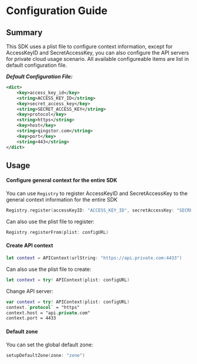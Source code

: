 # Configuration Guide

## Summary

This SDK uses a plist file to configure context information, except for AccessKeyID and SecretAccessKey, you can also configure the API servers for private cloud usage scenario. All available configureable items are list in default configuration file.

___Default Configuration File:___

``` xml
<dict>
	<key>access_key_id</key>
	<string>ACCESS_KEY_ID</string>
	<key>secret_access_key</key>
	<string>SECRET_ACCESS_KEY</string>
	<key>protocol</key>
	<string>https</string>
	<key>host</key>
	<string>qingstor.com</string>
	<key>port</key>
	<string>443</string>
</dict>
```

## Usage

#### Configure general context for the entire SDK

You can use `Registry` to register AccessKeyID and SecretAccessKey to the general context information for the entire SDK

``` swift
Registry.register(accessKeyID: "ACCESS_KEY_ID", secretAccessKey: "SECRET_ACCESS_KEY")
```

Can also use the plist file to register:

``` swift
Registry.registerFrom(plist: configURL)
```

#### Create API context

``` swift
let context = APIContext(urlString: "https://api.private.com:4433")
```

Can also use the plist file to create:

```swift
let context = try! APIContext(plist: configURL)
```

Change API server:

``` swift
var context = try! APIContext(plist: configURL)
context.`protocol` = "https"
context.host = "api.private.com"
context.port = 4433
```

#### Default zone

You can set the global default zone:

``` swift
setupDefaultZone(zone: "zone")
```
